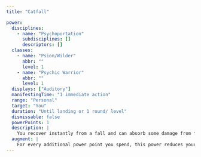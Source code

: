 ```yaml
---
title: "Catfall"

power:
  disciplines:
    - name: "Psychoportation"
      subdisciplines: []
      descriptors: []
  classes:
    - name: "Psion/Wilder"
      abbr: ""
      level: 1
    - name: "Psychic Warrior"
      abbr: ""
      level: 1
  displays: ["Auditory"]
  manifestingTime: "1 immediate action"
  range: "Personal"
  target: "You"
  duration: "Until landing or 1 round/ level"
  dismissable: false
  powerPoints: 1
  description: |
    You recover instantly from a fall and can absorb some damage from falling. You land on your feet no matter how far you fall, and you take damage as if the fall were 10 feet shorter than it actually is. This power affects you and anything you carry or hold (up to your maximum load). You can manifest this power with an instant thought, quickly enough to gain the benefit of the power while you fall. Manifesting the power is an immediate action. You can manifest this power even when it isn't your turn.
  augment: |
    For every additional power point you spend, this power reduces your damage as if the fall were an additional 10 feet shorter.
---
```

